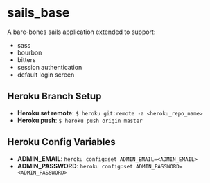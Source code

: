 # sails_base
A bare-bones sails application extended to support:
* sass
* bourbon
* bitters
* session authentication
* default login screen

## Heroku Branch Setup
* __Heroku set remote__: ```$ heroku git:remote -a <heroku_repo_name>```
* __Heroku push__: ```$ heroku push origin master```

## Heroku Config Variables
* __ADMIN_EMAIL__: ```heroku config:set ADMIN_EMAIL=<ADMIN_EMAIL>```
* __ADMIN_PASSWORD__: ```heroku config:set ADMIN_PASSWORD=<ADMIN_PASSWORD>```
